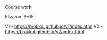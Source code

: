 Course work

Elizarov IP-05 

V1 - https://brokkol.github.io/v1/index.html
V2 - https://brokkol.github.io/v2/index.html
